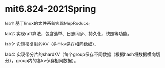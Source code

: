 # mit6.824-2021Spring

lab1: 基于linux的文件系统实现MapReduce。

lab2: 实现raft算法，包含选举、日志同步、持久化、快照等功能。

lab3: 实现带复制的KV（多个kv保存相同数据）。

lab4: 实现带分片的shardKV（每个group保存不同数据（根据hash将数据横向切分），group内的各kv保存相同数据）。
